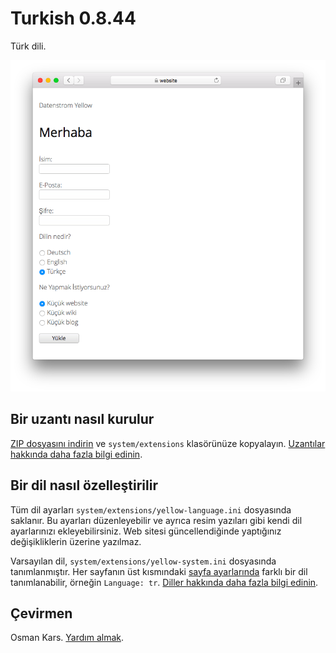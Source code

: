 # Turkish 0.8.44

Türk dili.

<p align="center"><img src="SCREENSHOT.png" alt="Ekran görüntüsü"></p>

## Bir uzantı nasıl kurulur

[ZIP dosyasını indirin](https://github.com/annaesvensson/yellow-language/raw/main/downloads/turkish.zip) ve `system/extensions` klasörünüze kopyalayın. [Uzantılar hakkında daha fazla bilgi edinin](https://github.com/annaesvensson/yellow-update). 

## Bir dil nasıl özelleştirilir

Tüm dil ayarları `system/extensions/yellow-language.ini` dosyasında saklanır. Bu ayarları düzenleyebilir ve ayrıca resim yazıları gibi kendi dil ayarlarınızı ekleyebilirsiniz. Web sitesi güncellendiğinde yaptığınız değişikliklerin üzerine yazılmaz.

Varsayılan dil, `system/extensions/yellow-system.ini` dosyasında tanımlanmıştır. Her sayfanın üst kısmındaki [sayfa ayarlarında](https://github.com/annaesvensson/yellow-core#settings-page) farklı bir dil tanımlanabilir, örneğin `Language: tr`. [Diller hakkında daha fazla bilgi edinin](https://datenstrom.se/yellow/help/how-to-customise-a-language).

## Çevirmen

Osman Kars. [Yardım almak](https://datenstrom.se/yellow/help/).
